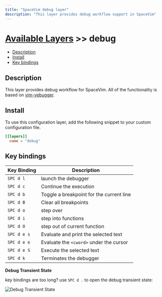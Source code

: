 ```yaml
---
title: "SpaceVim debug layer"
description: "This layer provides debug workflow support in SpaceVim"
---
```


# [Available Layers](../) >> debug

<!-- vim-markdown-toc GFM -->

- [Description](#description)
- [Install](#install)
- [Key bindings](#key-bindings)

<!-- vim-markdown-toc -->

## Description

This layer provides debug workflow for SpaceVim. All of the functionality is based on [vim-vebugger](https://github.com/idanarye/vim-vebugger).

## Install

To use this configuration layer, add the following snippet to your custom configuration file.

```toml
[[layers]]
  name = "debug"
```

## Key bindings

| Key Binding | Description                              |
| ----------- | ---------------------------------------- |
| `SPC d l`   | launch the debugger                      |
| `SPC d c`   | Continue the execution                   |
| `SPC d b`   | Toggle a breakpoint for the current line |
| `SPC d B`   | Clear all breakpoints                    |
| `SPC d o`   | step over                                |
| `SPC d i`   | step into functions                      |
| `SPC d O`   | step out of current function             |
| `SPC d e s` | Evaluate and print the selected text     |
| `SPC d e e` | Evaluate the `<cword>` under the cursor  |
| `SPC d e S` | Execute the selected text                |
| `SPC d k`   | Terminates the debugger                  |

**Debug Transient State**

key bindings are too long? use `SPC d .` to open the debug transient state:

![Debug Transient State](https://user-images.githubusercontent.com/13142418/33996076-b03c05bc-e0a5-11e7-90fd-5f31e2703d7e.png)
